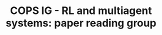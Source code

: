 ---
title: "COPS IG - RL and multiagent systems: paper reading group"
layout: textlay
excerpt: "COPS IG -- RL and multiagent systems: paper reading group"
sitemap: false
permalink: /paperread
---